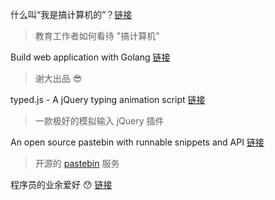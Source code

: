 什么叫“我是搞计算机的”？[链接](http://www.52cs.org/?p=728)
> 教育工作者如何看待 "搞计算机"

Build web application with Golang [链接](https://www.gitbook.com/book/astaxie/build-web-application-with-golang/details)
> 谢大出品 :sunglasses:

typed.js - A jQuery typing animation script [链接](https://github.com/mattboldt/typed.js/)
> 一款极好的模拟输入 jQuery 插件

An open source pastebin with runnable snippets and API [链接](https://glot.io/)
> 开源的 [pastebin](http://pastebin.com/) 服务

程序员的业余爱好 :hushed: [链接](https://v2ex.com/t/274081)
